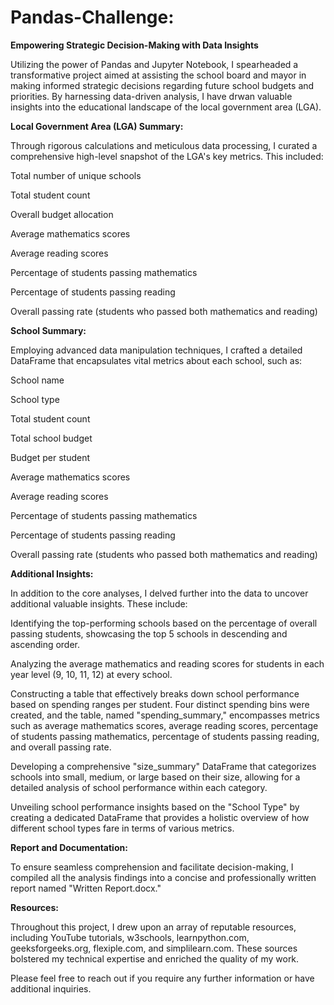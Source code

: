 # Pandas-Challenge: 

**Empowering Strategic Decision-Making with Data Insights**

Utilizing the power of Pandas and Jupyter Notebook, I spearheaded a transformative project aimed at assisting the school board and mayor in making informed strategic decisions regarding future school budgets and priorities. By harnessing data-driven analysis, I have drwan valuable insights into the educational landscape of the local government area (LGA).


**Local Government Area (LGA) Summary:**

Through rigorous calculations and meticulous data processing, I curated a comprehensive high-level snapshot of the LGA's key metrics. This included:

Total number of unique schools

Total student count

Overall budget allocation

Average mathematics scores

Average reading scores

Percentage of students passing mathematics

Percentage of students passing reading

Overall passing rate (students who passed both mathematics and reading)


**School Summary:**

Employing advanced data manipulation techniques, I crafted a detailed DataFrame that encapsulates vital metrics about each school, such as:

School name

School type

Total student count

Total school budget

Budget per student

Average mathematics scores

Average reading scores

Percentage of students passing mathematics

Percentage of students passing reading

Overall passing rate (students who passed both mathematics and reading)


**Additional Insights:**

In addition to the core analyses, I delved further into the data to uncover additional valuable insights. These include:

Identifying the top-performing schools based on the percentage of overall passing students, showcasing the top 5 schools in descending and ascending order.

Analyzing the average mathematics and reading scores for students in each year level (9, 10, 11, 12) at every school.

Constructing a table that effectively breaks down school performance based on spending ranges per student. Four distinct spending bins were created, and the table, named "spending_summary," encompasses metrics such as average mathematics scores, average reading scores, percentage of students passing mathematics, percentage of students passing reading, and overall passing rate.

Developing a comprehensive "size_summary" DataFrame that categorizes schools into small, medium, or large based on their size, allowing for a detailed analysis of school performance within each category.

Unveiling school performance insights based on the "School Type" by creating a dedicated DataFrame that provides a holistic overview of how different school types fare in terms of various metrics.


**Report and Documentation:**

To ensure seamless comprehension and facilitate decision-making, I compiled all the analysis findings into a concise and professionally written report named "Written Report.docx."


**Resources:**

Throughout this project, I drew upon an array of reputable resources, including YouTube tutorials, w3schools, learnpython.com, geeksforgeeks.org, flexiple.com, and simplilearn.com. These sources bolstered my technical expertise and enriched the quality of my work.

Please feel free to reach out if you require any further information or have additional inquiries.





